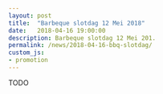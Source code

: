 ```yaml
---
layout: post
title:  "Barbeque slotdag 12 Mei 2018"
date:   2018-04-16 19:00:00
description: Barbeque slotdag 12 Mei 201.
permalink: /news/2018-04-16-bbq-slotdag/
custom_js:
- promotion
---
```


TODO

<div data-promotionid="bbq-20180512"  data-title="Plaats je bestelling" data-buttontext="Bestellen"></div>
